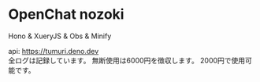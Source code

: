 # OpenChat nozoki
Hono & XueryJS & Obs & Minify

api: https://tumuri.deno.dev  
全ログは記録しています。
無断使用は6000円を徴収します。
2000円で使用可能です。